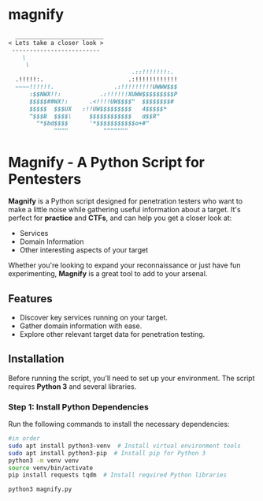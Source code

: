 # magnify

```markdown
  _________________________
< Lets take a closer look >
 -------------------------
    \
     \
                                   .::!!!!!!!:.
  .!!!!!:.                        .:!!!!!!!!!!!!
  ~~~~!!!!!!.                 .:!!!!!!!!!UWWW$$$ 
      :$$NWX!!:           .:!!!!!!XUWW$$$$$$$$$P 
      $$$$$##WX!:      .<!!!!UW$$$$"  $$$$$$$$# 
      $$$$$  $$$UX   :!!UW$$$$$$$$$   4$$$$$* 
      ^$$$B  $$$$\     $$$$$$$$$$$$   d$$R" 
        "*$bd$$$$      '*$$$$$$$$$$$o+#" 
             """"          """"""" 

```


# Magnify - A Python Script for Pentesters

**Magnify** is a Python script designed for penetration testers who want to make a little noise while gathering useful information about a target. It's perfect for **practice** and **CTFs**, and can help you get a closer look at:

- Services
- Domain Information
- Other interesting aspects of your target

Whether you're looking to expand your reconnaissance or just have fun experimenting, **Magnify** is a great tool to add to your arsenal.

## Features

- Discover key services running on your target.
- Gather domain information with ease.
- Explore other relevant target data for penetration testing.

## Installation

Before running the script, you'll need to set up your environment. The script requires **Python 3** and several libraries.

### Step 1: Install Python Dependencies

Run the following commands to install the necessary dependencies:

```bash
#in order 
sudo apt install python3-venv  # Install virtual environment tools
sudo apt install python3-pip  # Install pip for Python 3
python3 -m venv venv
source venv/bin/activate
pip install requests tqdm  # Install required Python libraries
```
```
python3 magnify.py
```
